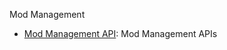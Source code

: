 Mod Management

- [Mod Management API](https://editor.swagger.io/?url=https://raw.githubusercontent.com/IceWhaleTech/IceWhale-OpenAPI/main/mod/mod/openapi.yaml): Mod Management APIs